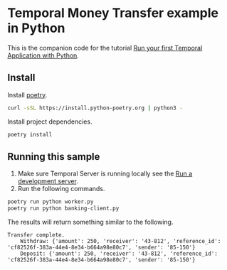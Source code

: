 # Temporal Money Transfer example in Python

This is the companion code for the tutorial [Run your first Temporal Application with Python](https://learn.temporal.io/getting_started/python/first_program_in_python).

## Install

Install [poetry](https://python-poetry.org/docs/).

```bash
curl -sSL https://install.python-poetry.org | python3 -
```

Install project dependencies.

```bash
poetry install
```

## Running this sample

1. Make sure Temporal Server is running locally see the [Run a development server](https://docs.temporal.io/application-development/foundations#run-a-development-server).
2. Run the following commands.

```python
poetry run python worker.py
poetry run python banking-client.py
```

The results will return something similar to the following.

```output
Transfer complete.
    Withdraw: {'amount': 250, 'receiver': '43-812', 'reference_id': 'cf82526f-383a-44e4-8e34-b664a98e80c7', 'sender': '85-150'}
    Deposit: {'amount': 250, 'receiver': '43-812', 'reference_id': 'cf82526f-383a-44e4-8e34-b664a98e80c7', 'sender': '85-150'}
```